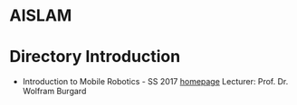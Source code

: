 # AISLAM

# Directory Introduction
- Introduction to Mobile Robotics - SS 2017
[homepage](http://ais.informatik.uni-freiburg.de/teaching/ss17/robotics/)
Lecturer: Prof. Dr. Wolfram Burgard


